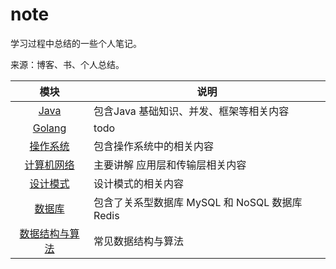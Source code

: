 # note

学习过程中总结的一些个人笔记。

来源：博客、书、个人总结。

|模块|说明|
|:---:|----|
|[Java](Java)|包含Java 基础知识、并发、框架等相关内容|
|[Golang](Golang)|todo|
|[操作系统](操作系统)|包含操作系统中的相关内容|
|[计算机网络](计算机网络)|主要讲解 应用层和传输层相关内容|
|[设计模式](设计模式)|设计模式的相关内容|
|[数据库](数据库)|包含了关系型数据库 MySQL 和 NoSQL 数据库 Redis|
|[数据结构与算法](数据结构与算法)|常见数据结构与算法|